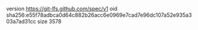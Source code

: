 version https://git-lfs.github.com/spec/v1
oid sha256:e55f78adbca0d64c882b26acc6e0969e7cad7e96dc107a52e935a303a7ad31cc
size 3578

